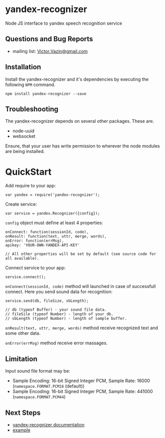 # yandex-recognizer
Node JS interface to yandex speech recognition service

## Questions and Bug Reports
* mailing list: Victor.Vazin@gmail.com

## Installation
Install the yandex-recognizer and it's dependencies by executing
the following `NPM` command.
```
npm install yandex-recognizer --save
```
## Troubleshooting
The yandex-recognizer depends on several other packages. These are.

* node-uuid
* websocket

Ensure, that your user has write permission to wherever the node modules
are being installed.

QuickStart
==========
Add require to your app:
```
var yandex = require('yandex-recognizer');
```
Create service:
```
var service = yandex.Recognizer({config});
```
`config` object must define at least 4 properties:
```
onConnect: function(sessionId, code),
onResult: function(text, uttr, merge, words),
onError: function(errMsg),
apikey: 'YOUR-OWN-YANDEX-API-KEY'

// All other properties will be set by default (see source code for all available).
```
Connect service to your app:
```
service.connect();
```
`onConnect(sessionId, code)` method will launched in case of successfull connect. Here you send sound data for recognition:
```
service.send(db, fileSize, sbLength);

// db (typeof Buffer) - your sound file data.
// fileSile (typeof Number) - length of your db.
// sbLength (typeof Number) - length of sample buffer.
```
`onResult(text, uttr, merge, words)` method receive recognized text and some other data.

`onError(errMsg)` method receive error massages.

## Limitation
Input sound file format may be: 

* Sample Encoding: 16-bit Signed Integer PCM, Sample Rate: 16000 (`namespace.FORMAT.PCM16` (default))
* Sample Encoding: 16-bit Signed Integer PCM, Sample Rate: 441000 (`namespace.FORMAT.PCM44`)

## Next Steps
 * [yandex-recognizer documentation](https://github.com/AirGraph/yandex-recognizer)
 * [example](https://github.com/AirGraph/yandex-recognizer/example)
